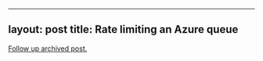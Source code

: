 
---
layout: post
title: Rate limiting an Azure queue
---
[Follow up archived post.](/alex.ciobanu.org/indexea0f.html)